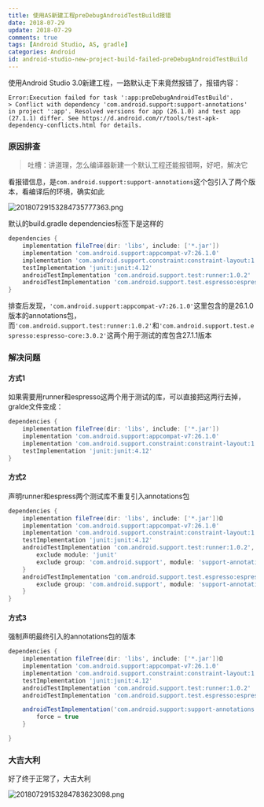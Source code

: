 ```yaml
---
title: 使用AS新建工程preDebugAndroidTestBuild报错
date: 2018-07-29
update: 2018-07-29
comments: true
tags: [Android Studio, AS, gradle]
categories: Android
id: android-studio-new-project-build-failed-preDebugAndroidTestBuild
---
```

使用Android Studio 3.0新建工程，一路默认走下来竟然报错了，报错内容：

```
Error:Execution failed for task ':app:preDebugAndroidTestBuild'.
> Conflict with dependency 'com.android.support:support-annotations' in project ':app'. Resolved versions for app (26.1.0) and test app (27.1.1) differ. See https://d.android.com/r/tools/test-apk-dependency-conflicts.html for details.
```

<!---more--->

### 原因排查

>  吐槽：讲道理，怎么编译器新建一个默认工程还能报错啊，好吧，解决它

看报错信息，是``com.android.support:support-annotations``这个包引入了两个版本，看编译后的环境，确实如此

![20180729153284735777363.png](http://7xravb.com1.z0.glb.clouddn.com/20180729153284735777363.png)

默认的build.gradle dependencies标签下是这样的

```groovy
dependencies {
    implementation fileTree(dir: 'libs', include: ['*.jar'])
    implementation 'com.android.support:appcompat-v7:26.1.0'
    implementation 'com.android.support.constraint:constraint-layout:1.1.2'
    testImplementation 'junit:junit:4.12'
    androidTestImplementation 'com.android.support.test:runner:1.0.2'
    androidTestImplementation 'com.android.support.test.espresso:espresso-core:3.0.2'
}
```

排查后发现，``'com.android.support:appcompat-v7:26.1.0'``这里包含的是26.1.0版本的annotations包，而``'com.android.support.test:runner:1.0.2'``和``'com.android.support.test.espresso:espresso-core:3.0.2'``这两个用于测试的库包含27.1.1版本

### 解决问题

#### 方式1

如果需要用runner和espresso这两个用于测试的库，可以直接把这两行去掉，gralde文件变成：

```groovy
dependencies {
    implementation fileTree(dir: 'libs', include: ['*.jar'])
    implementation 'com.android.support:appcompat-v7:26.1.0'
    implementation 'com.android.support.constraint:constraint-layout:1.1.2'
    testImplementation 'junit:junit:4.12'
}
```

#### 方式2

声明runner和espress两个测试库不重复引入annotations包

```groovy
dependencies {
    implementation fileTree(dir: 'libs', include: ['*.jar'])Ω
    implementation 'com.android.support:appcompat-v7:26.1.0'
    implementation 'com.android.support.constraint:constraint-layout:1.1.2'
    testImplementation 'junit:junit:4.12'
    androidTestImplementation 'com.android.support.test:runner:1.0.2', {
        exclude module: 'junit'
        exclude group: 'com.android.support', module: 'support-annotations'
    }
    androidTestImplementation 'com.android.support.test.espresso:espresso-core:3.0.2', {
        exclude group: 'com.android.support', module: 'support-annotations'
    }
}
```

#### 方式3

强制声明最终引入的annotations包的版本

```groovy
dependencies {
    implementation fileTree(dir: 'libs', include: ['*.jar'])Ω
    implementation 'com.android.support:appcompat-v7:26.1.0'
    implementation 'com.android.support.constraint:constraint-layout:1.1.2'
    testImplementation 'junit:junit:4.12'
    androidTestImplementation 'com.android.support.test:runner:1.0.2'
    androidTestImplementation 'com.android.support.test.espresso:espresso-core:3.0.2'

    androidTestImplementation('com.android.support:support-annotations:26.1.0') {
        force = true
    }

}
```

### 大吉大利

好了终于正常了，大吉大利

![20180729153284783623098.png](http://7xravb.com1.z0.glb.clouddn.com/20180729153284783623098.png)